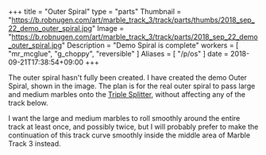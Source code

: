 +++
title = "Outer Spiral"
type = "parts"
Thumbnail = "https://b.robnugen.com/art/marble_track_3/track/parts/thumbs/2018_sep_22_demo_outer_spiral.jpg"
Image = "https://b.robnugen.com/art/marble_track_3/track/parts/2018_sep_22_demo_outer_spiral.jpg"
Description = "Demo Spiral is complete"
workers = [
    "mr_mcglue",
    "g_choppy",
    "reversible"
]
Aliases = [
  "/p/os"
]
date = 2018-09-21T17:38:54+09:00
+++

The outer spiral hasn't fully been created. I have created the demo Outer Spiral, shown in the image.  The plan is for the real outer spiral to pass large and medium marbles onto the [Triple Splitter](/parts/triple_splitter/), without affecting any of the track below.

I want the large and medium marbles to roll smoothly around the entire track at least once, and possibly twice, but I will probably prefer to make the continuation of this track curve smoothly inside the middle area of Marble Track 3 instead.
